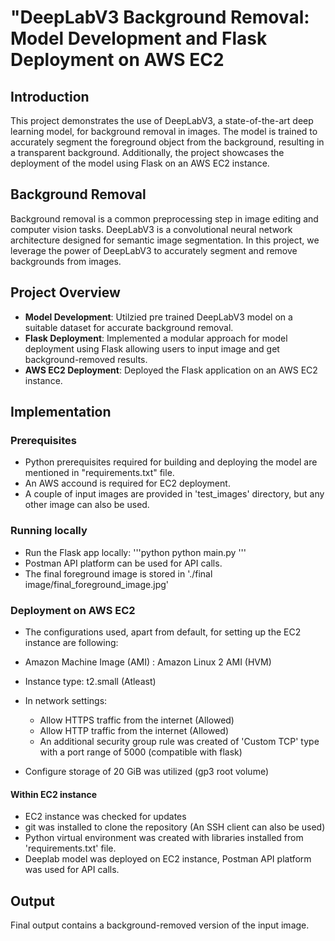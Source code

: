 # "DeepLabV3 Background Removal: Model Development and Flask Deployment on AWS EC2

## Introduction
This project demonstrates the use of DeepLabV3, a state-of-the-art deep learning model, for background removal in images. The model is trained to accurately segment the foreground object from the background, resulting in a transparent background. Additionally, the project showcases the deployment of the model using Flask on an AWS EC2 instance.

## Background Removal

Background removal is a common preprocessing step in image editing and computer vision tasks. DeepLabV3 is a convolutional neural network architecture designed for semantic image segmentation. In this project, we leverage the power of DeepLabV3 to accurately segment and remove backgrounds from images.

## Project Overview

- **Model Development**: Utilzied pre trained DeepLabV3 model on a suitable dataset for accurate background removal.
- **Flask Deployment**: Implemented a modular approach for model deployment using Flask allowing users to input image and get background-removed results.
- **AWS EC2 Deployment**: Deployed the Flask application on an AWS EC2 instance.

## Implementation
### Prerequisites
- Python prerequisites required for building and deploying the model are mentioned in "requirements.txt" file.
- An AWS accound is required for EC2 deployment.
- A couple of input images are provided in 'test_images' directory, but any other image can also be used.

### Running locally
- Run the Flask app locally:
'''python
python main.py
'''
- Postman API platform can be used for API calls.
- The final foreground image is stored in './final image/final_foreground_image.jpg'

### Deployment on AWS EC2
- The configurations used, apart from default, for setting up the EC2 instance are following:

- Amazon Machine Image (AMI) : Amazon Linux 2 AMI (HVM)

- Instance type: t2.small (Atleast)

- In network settings:
	- Allow HTTPS traffic from the internet (Allowed)
	- Allow HTTP traffic from the internet	(Allowed)
	- An additional security group rule was created of 'Custom TCP' type with a port range of 5000 (compatible with flask)

- Configure storage of 20 GiB was utilized (gp3 root volume)

#### Within EC2 instance

- EC2 instance was checked for updates
- git was installed to clone the repository (An SSH client can also be used) 
- Python virtual environment was created with libraries installed from 'requirements.txt' file.
- Deeplab model was deployed on EC2 instance, Postman API platform was used for API calls.

## Output

Final output contains a background-removed version of the input image.



